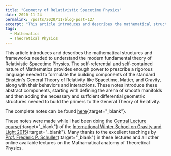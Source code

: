 ```yaml
---
title: "Geometry of Relativistic Spacetime Physics"
date: 2020-11-24
permalink: /posts/2020/11/blog-post-12/
excerpt: "This article introduces and describes the mathematical structures and frameworks needed to understand the modern fundamental theory of Relativistic Spacetime Physics. The self-referential and self-contained nature of Mathematics provides enough power to prescribe a rigorous language needed to formulate the building components of the standard Einstein's General Theory of Relativity like Spacetime, Matter, and Gravity, along with their behaviors and interactions. In these notes, we will introduce and understand these abstract components, starting with defining the arena of smooth manifolds and then adding the necessary and suffcient differential geometric structures needed to build the primers to the General Theory of Relativity."
tags:
  - Mathematics
  - Theoretical Physics
---
```


This article introduces and describes the mathematical structures and frameworks needed to understand the modern fundamental theory of Relativistic Spacetime Physics. The self-referential and self-contained nature of Mathematics provides enough power to prescribe a rigorous language needed to formulate the building components of the standard Einstein's General Theory of Relativity like Spacetime, Matter, and Gravity, along with their behaviors and interactions. These notes introduce these abstract components, starting with defining the arena of smooth manifolds and then adding the necessary and suffcient differential geometric structures needed to build the primers to the General Theory of Relativity.

The complete notes can be found [here](\files\MathFoundationGR.pdf){:target="_blank"}.

These notes were made while I had been doing the [Central Lecture course](https://www.youtube.com/playlist?list=PLFeEvEPtX_0S6vxxiiNPrJbLu9aK1UVC_){:target="_blank"} of the [International Winter School on Gravity and Light 2015](https://gravity-and-light.herokuapp.com/){:target="_blank"}. Many thanks to the excellent teachings by [Prof. Frederic P. Schuller](https://people.utwente.nl/f.p.schuller?tab=about-me){:target="_blank"} in these lectures and all other online available lectures on the Mathamatical anatomy of Theoretical Physics.